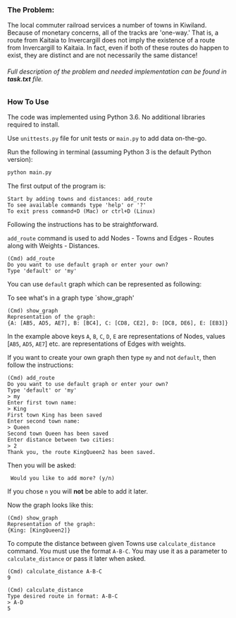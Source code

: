 ### The Problem:  
The local commuter railroad services a number of towns in Kiwiland.  Because of monetary concerns, all of the tracks are 'one-way.' That is, a route from Kaitaia to Invercargill does not imply the existence of a route from Invercargill to Kaitaia.  In fact, even if both of these routes do happen to exist, they are distinct and are not necessarily the same distance!

###### Full description of the problem and needed implementation can be found in __task.txt__ file.


### How To Use

The code was implemented using Python 3.6. No additional libraries required to install.

Use `unittests.py` file for unit tests or `main.py` to add data on-the-go.

Run the following in terminal (assuming Python 3 is the default Python version):
```bash
python main.py
```

The first output of the program is:

```
Start by adding towns and distances: add_route
To see available commands type 'help' or '?'
To exit press command+D (Mac) or ctrl+D (Linux)

```

Following the instructions has to be straightforward.

`add_route` command is used to add Nodes - Towns and Edges - Routes along with Weights - Distances.

```
(Cmd) add_route
Do you want to use default graph or enter your own?
Type 'default' or 'my'

```

You can use `default` graph which can be represented as following:

To see what's in a graph type `show_graph'

```
(Cmd) show_graph
Representation of the graph:
{A: [AB5, AD5, AE7], B: [BC4], C: [CD8, CE2], D: [DC8, DE6], E: [EB3]}

```

In the example above keys `A`, `B`, `C`, `D`, `E` are representations of Nodes, values [`AB5`, `AD5`, `AE7`] etc. are representations of Edges with weights.

If you want to create your own graph then type `my` and not `default`, then follow the instructions:

```
(Cmd) add_route
Do you want to use default graph or enter your own?
Type 'default' or 'my'
> my
Enter first town name: 
> King
First town King has been saved
Enter second town name: 
> Queen
Second town Queen has been saved
Enter distance between two cities: 
> 2
Thank you, the route KingQueen2 has been saved.

```

Then you will be asked:

```
 Would you like to add more? (y/n)

```
If you chose `n` you will __not__ be able to add it later.

Now the graph looks like this: 

```
(Cmd) show_graph
Representation of the graph:
{King: [KingQueen2]}
```

To compute the distance between given Towns use `calculate_distance` command. 
You must use the format `A-B-C`.
You may use it as a parameter to `calculate_distance` or pass it later when asked.

```
(Cmd) calculate_distance A-B-C
9
```

```
(Cmd) calculate_distance
Type desired route in format: A-B-C
> A-D
5

```
